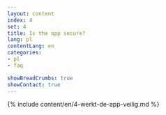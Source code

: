 ```yaml
---
layout: content
index: 4
set: 4
title: Is the app secure?
lang: pl
contentLang: en
categories:
- pl
- faq

showBreadCrumbs: true
showContact: true
---
```

{% include content/en/4-werkt-de-app-veilig.md %}

